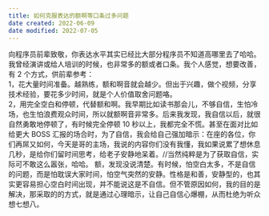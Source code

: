 ```yaml
---
title: 如何克服表达的额啊等口条过多问题
date created: 2022-06-09
date modified: 2022-07-05
---
```

向程序员前辈致敬，你表达水平其实已经比大部分程序员不知道高哪里去了哈哈。  
我曾经演讲或给人培训的时候，也非常多的额或者口条。我个人感觉，想要改善，有 2 个方式，供前辈参考：  
1，花大量时间准备。越熟练，额和啊音就会越少。但出于兴趣，做个视频，分享技术经验，要花多少时间，就是个人价值取舍问题咯。  
2，用完全空白和停顿，代替额和啊。我早期比如读书那会儿，不够自信，生怕冷场，也生怕浪费观众时间，所以就额啊音非常多。后来我发现，我自信以后，就很自然勇敢地停顿了，有时候完全停顿 10 秒以上，我都完全不慌。甚至在面对比如给更大 BOSS 汇报的场合时，为了自信，我会给自己强加暗示：在座的各位，你们再屌又如何，今天是哥的主场，我说的内容你们没有我懂，我如果说累了想休息几秒，是给你们留时间思考，给老子安静地呆着。//当然纯粹是为了获取自信，实际可不敢这么嚣张，哈哈。
额，发现没说清楚。有时候，怕空白太多，不是自信的问题，而是怕耽误大家时间，怕空气突然的安静。性格是和善，安静型的，也其实更容易担心空白时间出现，并不能说这是不自信。但不管原因如何，我的目的是解决，那采取的的方式，就是通过心理暗示，让自己自信心爆棚，从而杜绝为听众想七想八。
